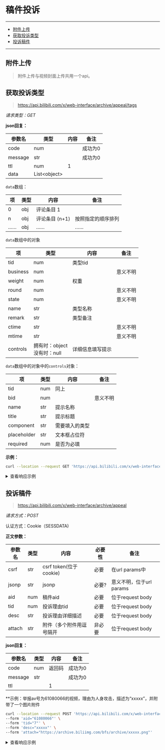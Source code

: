 # 稿件投诉

---

- [附件上传](#附件上传)
- [获取投诉类型](#获取投诉类型)
- [投诉稿件](#投诉稿件)

---

## 附件上传

> 附件上传与视频封面上传共用一个api。

## 获取投诉类型

> https://api.bilibili.com/x/web-interface/archive/appeal/tags

*请求类型：GET*

**json回复：**

| 参数名  | 类型          | 内容 | 备注    |
| ------- | ------------- | ---- | ------- |
| code    | num           |      | 成功为0 |
| message | str           |      | 成功为0 |
| ttl     | num           | 1    |         |
| data    | List\<object> |      |         |

`data`数组：

| 项   | 类型 | 内容           | 备注               |
| ---- | ---- | -------------- | ------------------ |
| 0    | obj  | 评论条目 1     |                    |
| n    | obj  | 评论条目 (n+1) | 按照指定的顺序排列 |
| ……   | obj  | ……             | ……                 |

`data`数组中的对象

| 项       | 类型                           | 内容             | 备注     |
| -------- | ------------------------------ | ---------------- | -------- |
| tid      | num                            | 类型tid          |          |
| business | num                            |                  | 意义不明 |
| weight   | num                            | 权重             |          |
| round    | num                            |                  | 意义不明 |
| state    | num                            |                  | 意义不明 |
| name     | str                            | 类型名称         |          |
| remark   | str                            | 类型备注         |          |
| ctime    | str                            |                  | 意义不明 |
| mtime    | str                            |                  | 意义不明 |
| controls | 拥有时：object<br>没有时：null | 详细信息填写提示 |          |

`data`数组中的对象中的`controls`对象：

| 项          | 类型 | 内容           | 备注     |
| ----------- | ---- | -------------- | -------- |
| tid         | num  | 同上           |          |
| bid         | num  |                | 意义不明 |
| name        | str  | 提示名称       |          |
| title       | str  | 提示标题       |          |
| component   | str  | 需要填入的类型 |          |
| placeholder | str  | 文本框占位符   |          |
| required    | num  | 是否为必填     |          |

**示例：**

```bash
curl --location --request GET 'https://api.bilibili.com/x/web-interface/archive/appeal/tags'
```

<details>
  <summary>查看响应示例</summary>
```json
{
    "code": 0,
    "message": "0",
    "ttl": 1,
    "data": [
        {
            "tid": 1,
            "business": 1,
            "weight": 1,
            "round": 2,
            "state": 1,
            "name": "有其他问题",
            "remark": "为帮助审核人员更快处理，请补充问题类型和出现位置等详细信息",
            "ctime": "2018-08-13T15:41:20+08:00",
            "mtime": "2018-08-13T15:41:20+08:00",
            "controls": null
        },
        {
            "tid": 9,
            "business": 1,
            "weight": 30,
            "round": 2,
            "state": 1,
            "name": "引战",
            "remark": "为帮助审核人员更快处理, 请补充引战的话题和出现位置",
            "ctime": "2018-08-13T15:41:20+08:00",
            "mtime": "2018-08-13T15:41:20+08:00",
            "controls": null
        },
        {
            "tid": 10,
            "business": 1,
            "weight": 20,
            "round": 2,
            "state": 1,
            "name": "不能参加充电",
            "remark": "为帮助审核人员更快处理, 请补充问题类型和出现位置等详细信息",
            "ctime": "2018-08-13T15:41:20+08:00",
            "mtime": "2018-08-23T11:35:28+08:00",
            "controls": null
        },
        {
            "tid": 52,
            "business": 1,
            "weight": 35,
            "round": 2,
            "state": 1,
            "name": "转载/自制类型错误",
            "remark": "为帮助审核人员更快处理, 请补充原创作品出处",
            "ctime": "2018-08-13T15:41:20+08:00",
            "mtime": "2018-08-13T15:41:20+08:00",
            "controls": [
                {
                    "tid": 52,
                    "bid": 1,
                    "name": "出处",
                    "title": "原创视频出处",
                    "component": "link",
                    "placeholder": "请填写链接",
                    "required": 1
                }
            ]
        },
        {
            "tid": 2,
            "business": 1,
            "weight": 100,
            "round": 1,
            "state": 1,
            "name": "违法违禁",
            "remark": "为帮助审核人员更快处理，补充违规内容出现位置",
            "ctime": "2018-08-13T15:41:20+08:00",
            "mtime": "2018-08-13T15:41:20+08:00",
            "controls": null
        },
        {
            "tid": 3,
            "business": 1,
            "weight": 90,
            "round": 1,
            "state": 1,
            "name": "色情",
            "remark": "为帮助审核人员更快处理，补充违规内容出现位置",
            "ctime": "2018-08-13T15:41:20+08:00",
            "mtime": "2018-08-13T15:41:20+08:00",
            "controls": null
        },
        {
            "tid": 4,
            "business": 1,
            "weight": 80,
            "round": 1,
            "state": 1,
            "name": "低俗",
            "remark": "为帮助审核人员更快处理，补充违规内容出现位置",
            "ctime": "2018-08-13T15:41:20+08:00",
            "mtime": "2018-08-13T15:41:20+08:00",
            "controls": null
        },
        {
            "tid": 5,
            "business": 1,
            "weight": 70,
            "round": 1,
            "state": 1,
            "name": "赌博诈骗",
            "remark": "为帮助审核人员更快处理，补充违规内容出现位置",
            "ctime": "2018-08-13T15:41:20+08:00",
            "mtime": "2018-08-13T15:41:20+08:00",
            "controls": null
        },
        {
            "tid": 6,
            "business": 1,
            "weight": 60,
            "round": 1,
            "state": 1,
            "name": "血腥暴力",
            "remark": "为帮助审核人员更快处理，补充违规内容出现位置",
            "ctime": "2018-08-13T15:41:20+08:00",
            "mtime": "2018-08-13T15:41:20+08:00",
            "controls": null
        },
        {
            "tid": 7,
            "business": 1,
            "weight": 50,
            "round": 1,
            "state": 1,
            "name": "人身攻击",
            "remark": "为帮助审核人员更快处理，补充违规内容出现位置",
            "ctime": "2018-08-13T15:41:20+08:00",
            "mtime": "2018-08-13T15:41:20+08:00",
            "controls": null
        },
        {
            "tid": 8,
            "business": 1,
            "weight": 40,
            "round": 1,
            "state": 1,
            "name": "与站内其他视频撞车",
            "remark": "为帮助审核人员更快处理, 请描述撞车信息",
            "ctime": "2018-08-13T15:41:20+08:00",
            "mtime": "2018-08-23T00:30:04+08:00",
            "controls": [
                {
                    "tid": 8,
                    "bid": 1,
                    "name": "撞车对象",
                    "title": "撞车对象",
                    "component": "input",
                    "placeholder": "BVID",
                    "required": 1
                }
            ]
        },
        {
            "tid": 10000,
            "business": 1,
            "weight": 10,
            "round": 1,
            "state": 1,
            "name": "青少年不良信息",
            "remark": "为帮助审核人员更快处理, 请补充违规内容出现位置",
            "ctime": "2018-08-13T15:41:20+08:00",
            "mtime": "2018-08-13T15:41:20+08:00",
            "controls": null
        },
        {
            "tid": 10013,
            "business": 1,
            "weight": 37,
            "round": 1,
            "state": 1,
            "name": "不良封面/标题",
            "remark": "为帮助审核人员更快处理, 请描述详细信息",
            "ctime": "2019-04-17T19:18:09+08:00",
            "mtime": "2019-04-17T20:42:25+08:00",
            "controls": null
        }
    ]
}
```
</details>

## 投诉稿件

> https://api.bilibili.com/x/web-interface/archive/appeal

*请求方式：POST*

认证方式：Cookie（SESSDATA)

**正文参数：**

| 参数名 | 类型 | 内容                     | 必要性 | 备注                     |
| ------ | ---- | ------------------------ | ------ | ------------------------ |
| csrf   | str  | csrf token(位于cookie)   | 必要   | 在url params中           |
| jsonp  | str  | jsonp                    | 必要?  | 意义不明，位于url params |
| aid    | num  | 稿件aid                  | 必要   | 位于request body         |
| tid    | num  | 投诉理由tid              | 必要   | 位于request body         |
| desc   | str  | 投诉理由详细描述         | 必要   | 位于request body         |
| attach | str  | 附件（多个附件用逗号隔开 | 非必要 | 位于request body         |

**json回复：**

| 参数名  | 类型 | 内容   | 备注    |
| ------- | ---- | ------ | ------- |
| code    | num  | 返回码 | 成功为0 |
| message | str  |        | 成功为0 |
| ttl     |      | 1      |         |

**示例：举报av号为61080066的视频，理由为人身攻击，描述为“xxxxx”，并附带了一个图片附件

```bash
curl --location --request POST 'https://api.bilibili.com/x/web-interface/archive/appeal?jsonp=jsonp&csrf=xxxx' \
--form 'aid="61080066"' \
--form 'tid="7"' \
--form 'desc="xxxxx"' \
--form 'attach="https://archive.biliimg.com/bfs/archive/xxxxx.png"'
```

<details>
  <summary>查看响应示例</summary>
```json
{
	"code":0,
	"message":"0",
	"ttl":1
}
```
</details>
